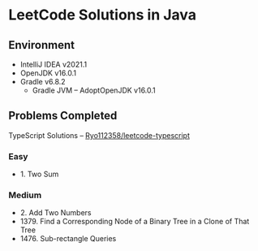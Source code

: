 # LeetCode Solutions in Java

## Environment
- <span title="Release: May 2021">IntelliJ IDEA v2021.1</span>
- <span title="Release: Apr 2021">OpenJDK v16.0.1</span>
- <span title="Release: Feb 2021">Gradle v6.8.2</span>
    - <span title="">Gradle JVM – AdoptOpenJDK v16.0.1</span>

## Problems Completed

TypeScript Solutions – [Ryo112358/leetcode-typescript](https://github.com/Ryo112358/leetcode-typescript)

### Easy
- <span title="Acceptance Rate: 47.3%">1. Two Sum</span>

### Medium
- <span title="Acceptance Rate: 36.4%">2. Add Two Numbers</span>
- <span title="Acceptance Rate: 84.8%">1379. Find a Corresponding Node of a Binary Tree in a Clone of That Tree</span>
- <span title="Acceptance Rate: 87.9%">1476. Sub-rectangle Queries</span>